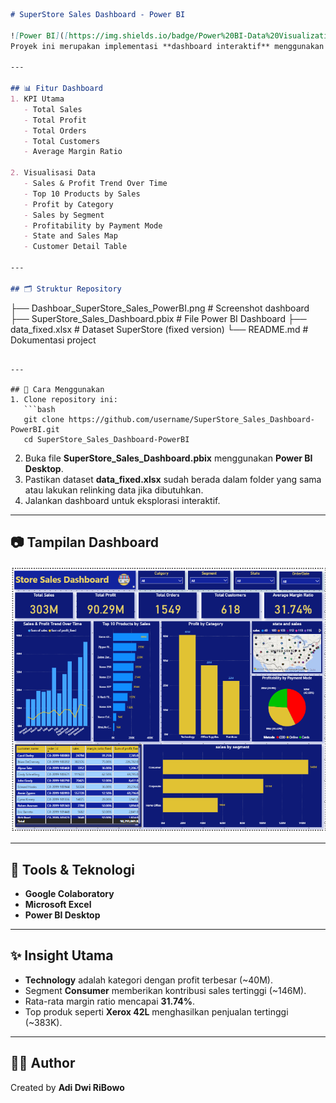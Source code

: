 ```markdown
# SuperStore Sales Dashboard - Power BI  

![Power BI]([https://img.shields.io/badge/Power%20BI-Data%20Visualization-F2C811?logo=power-bi&logoColor=white](https://www.google.com/url?sa=i&url=https%3A%2F%2Flogos-world.net%2Fpower-bi-logo%2F&psig=AOvVaw1pEYD7DSK-L2E_83wzkUqP&ust=1759119527897000&source=images&cd=vfe&opi=89978449&ved=0CBcQjRxqFwoTCOjIvonN-o8DFQAAAAAdAAAAABAE))  
Proyek ini merupakan implementasi **dashboard interaktif** menggunakan **Microsoft Power BI** untuk menganalisis penjualan pada dataset *SuperStore*. Dashboard ini dirancang untuk memberikan wawasan bisnis secara cepat dan visual, sehingga membantu pengambilan keputusan berbasis data.  

---

## 📊 Fitur Dashboard  
1. KPI Utama 
   - Total Sales  
   - Total Profit  
   - Total Orders  
   - Total Customers  
   - Average Margin Ratio  

2. Visualisasi Data
   - Sales & Profit Trend Over Time 
   - Top 10 Products by Sales 
   - Profit by Category
   - Sales by Segment 
   - Profitability by Payment Mode 
   - State and Sales Map 
   - Customer Detail Table

---

## 🗂 Struktur Repository  
```

├── Dashboar_SuperStore_Sales_PowerBI.png   # Screenshot dashboard
├── SuperStore_Sales_Dashboard.pbix         # File Power BI Dashboard
├── data_fixed.xlsx                         # Dataset SuperStore (fixed version)
└── README.md                               # Dokumentasi project

````

---

## 🚀 Cara Menggunakan  
1. Clone repository ini:  
   ```bash
   git clone https://github.com/username/SuperStore_Sales_Dashboard-PowerBI.git
   cd SuperStore_Sales_Dashboard-PowerBI
````

2. Buka file **SuperStore_Sales_Dashboard.pbix** menggunakan **Power BI Desktop**.
3. Pastikan dataset **data_fixed.xlsx** sudah berada dalam folder yang sama atau lakukan relinking data jika dibutuhkan.
4. Jalankan dashboard untuk eksplorasi interaktif.

---

## 📷 Tampilan Dashboard

![Dashboard Screenshot](Dashboar_SuperStore_Sales_PowerBI.png)

---

## 📌 Tools & Teknologi

* **Google Colaboratory**
* **Microsoft Excel**
* **Power BI Desktop**



---

## ✨ Insight Utama

* **Technology** adalah kategori dengan profit terbesar (~40M).
* Segment **Consumer** memberikan kontribusi sales tertinggi (~146M).
* Rata-rata margin ratio mencapai **31.74%**.
* Top produk seperti **Xerox 42L** menghasilkan penjualan tertinggi (~383K).

---

## 🧑‍💻 Author

Created by **Adi Dwi RiBowo**

```
```
